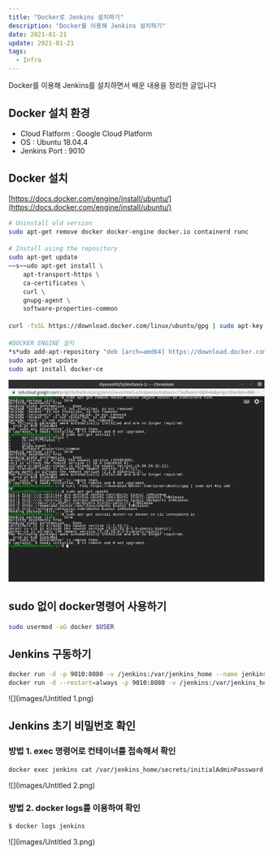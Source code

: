 ```yaml
---
title: "Docker로 Jenkins 설치하기"
description: "Docker를 이용해 Jenkins 설치하기"
date: 2021-01-21
update: 2021-01-21
tags:
  - Infra
---
```


Docker를 이용해 Jenkins를 설치하면서 배운 내용을 정리한 글입니다

## Docker 설치 환경

- Cloud Flatform : Google Cloud Platform
- OS : Ubuntu 18.04.4
- Jenkins Port : 9010

## Docker 설치

[https://docs.docker.com/engine/install/ubuntu/](https://docs.docker.com/engine/install/ubuntu/)

```bash
# Uninstall old version
sudo apt-get remove docker docker-engine docker.io containerd runc

# Install using the repository
sudo apt-get update
~~s~~udo apt-get install \
    apt-transport-https \
    ca-certificates \
    curl \
    gnupg-agent \
    software-properties-common

curl -fsSL https://download.docker.com/linux/ubuntu/gpg | sudo apt-key add -

#DOCKER ENGINE 설치
*s*udo add-apt-repository "deb [arch=amd64] https://download.docker.com/linux/ubuntu bionic stable"
sudo apt-get update
sudo apt install docker-ce
```

![](images/Untitled.png)

## sudo 없이 docker명령어 사용하기

```bash
sudo usermod -aG docker $USER
```

## Jenkins 구동하기

```bash
docker run -d -p 9010:8080 -v /jenkins:/var/jenkins_home --name jenkins -u root jenkins/jenkins:lts
docker run -d --restart=always -p 9010:8080 -v /jenkins:/var/jenkins_home --name jenkins -u root jenkins/jenkins:jdk11
```

![](images/Untitled 1.png)

## Jenkins 초기 비밀번호 확인

### 방법 1. exec 명령어로 컨테이너를 접속해서 확인

```bash
docker exec jenkins cat /var/jenkins_home/secrets/initialAdminPassword
```

![](images/Untitled 2.png)

### 방법 2. docker logs를 이용하여 확인

```bash
$ docker logs jenkins
```

![](images/Untitled 3.png)